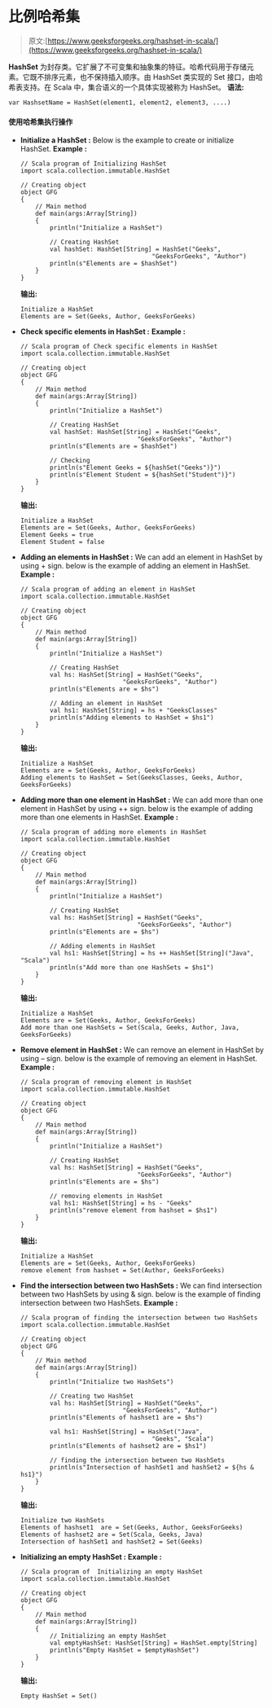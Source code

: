 # 比例哈希集

> 原文:[https://www.geeksforgeeks.org/hashset-in-scala/](https://www.geeksforgeeks.org/hashset-in-scala/)

**HashSet** 为封存类。它扩展了不可变集和抽象集的特征。哈希代码用于存储元素。它既不排序元素，也不保持插入顺序。由 HashSet 类实现的 Set 接口，由哈希表支持。在 Scala 中，集合语义的一个具体实现被称为 HashSet。
**语法:**

```
var HashsetName = HashSet(element1, element2, element3, ....)  
```

#### 使用哈希集执行操作

*   **Initialize a HashSet :** Below is the example to create or initialize HashSet.
    **Example :**

    ```
    // Scala program of Initializing HashSet
    import scala.collection.immutable.HashSet

    // Creating object
    object GFG
    { 
        // Main method
        def main(args:Array[String])
        { 
            println("Initialize a HashSet")

            // Creating HashSet
            val hashSet: HashSet[String] = HashSet("Geeks",
                                        "GeeksForGeeks", "Author")
            println(s"Elements are = $hashSet")
        }
    } 
    ```

    **输出:**

    ```
    Initialize a HashSet
    Elements are = Set(Geeks, Author, GeeksForGeeks)
    ```

*   **Check specific elements in HashSet :**
    **Example :**

    ```
    // Scala program of Check specific elements in HashSet
    import scala.collection.immutable.HashSet

    // Creating object
    object GFG
    { 
        // Main method
        def main(args:Array[String])
        { 
            println("Initialize a HashSet")

            // Creating HashSet
            val hashSet: HashSet[String] = HashSet("Geeks",
                                    "GeeksForGeeks", "Author")
            println(s"Elements are = $hashSet")

            // Checking
            println(s"Element Geeks = ${hashSet("Geeks")}")
            println(s"Element Student = ${hashSet("Student")}")
        }
    } 
    ```

    **输出:**

    ```
    Initialize a HashSet
    Elements are = Set(Geeks, Author, GeeksForGeeks)
    Element Geeks = true
    Element Student = false

    ```

*   **Adding an elements in HashSet :** We can add an element in HashSet by using + sign. below is the example of adding an element in HashSet.
    **Example :**

    ```
    // Scala program of adding an element in HashSet
    import scala.collection.immutable.HashSet

    // Creating object
    object GFG
    { 
        // Main method
        def main(args:Array[String])
        { 
            println("Initialize a HashSet")

            // Creating HashSet
            val hs: HashSet[String] = HashSet("Geeks",
                                "GeeksForGeeks", "Author")
            println(s"Elements are = $hs")

            // Adding an element in HashSet
            val hs1: HashSet[String] = hs + "GeeksClasses"
            println(s"Adding elements to HashSet = $hs1")
        }
    }
    ```

    **输出:**

    ```
    Initialize a HashSet
    Elements are = Set(Geeks, Author, GeeksForGeeks)
    Adding elements to HashSet = Set(GeeksClasses, Geeks, Author, GeeksForGeeks)

    ```

*   **Adding more than one element in HashSet :** We can add more than one element in HashSet by using ++ sign. below is the example of adding more than one elements in HashSet.
    **Example :**

    ```
    // Scala program of adding more elements in HashSet
    import scala.collection.immutable.HashSet

    // Creating object
    object GFG
    { 
        // Main method
        def main(args:Array[String])
        { 
            println("Initialize a HashSet")

            // Creating HashSet
            val hs: HashSet[String] = HashSet("Geeks",
                                    "GeeksForGeeks", "Author")
            println(s"Elements are = $hs")

            // Adding elements in HashSet
            val hs1: HashSet[String] = hs ++ HashSet[String]("Java", "Scala")
            println(s"Add more than one HashSets = $hs1")
        }
    }
    ```

    **输出:**

    ```
    Initialize a HashSet
    Elements are = Set(Geeks, Author, GeeksForGeeks)
    Add more than one HashSets = Set(Scala, Geeks, Author, Java, GeeksForGeeks)

    ```

*   **Remove element in HashSet :** We can remove an element in HashSet by using – sign. below is the example of removing an element in HashSet.
    **Example :**

    ```
    // Scala program of removing element in HashSet
    import scala.collection.immutable.HashSet

    // Creating object
    object GFG
    { 
        // Main method
        def main(args:Array[String])
        { 
            println("Initialize a HashSet")

            // Creating HashSet
            val hs: HashSet[String] = HashSet("Geeks",
                                    "GeeksForGeeks", "Author")
            println(s"Elements are = $hs")

            // removing elements in HashSet
            val hs1: HashSet[String] = hs - "Geeks"
            println(s"remove element from hashset = $hs1")
        }
    }
    ```

    **输出:**

    ```
    Initialize a HashSet
    Elements are = Set(Geeks, Author, GeeksForGeeks)
    remove element from hashset = Set(Author, GeeksForGeeks)
    ```

*   **Find the intersection between two HashSets :** We can find intersection between two HashSets by using & sign. below is the example of finding intersection between two HashSets.
    **Example :**

    ```
    // Scala program of finding the intersection between two HashSets
    import scala.collection.immutable.HashSet

    // Creating object
    object GFG
    { 
        // Main method
        def main(args:Array[String])
        { 
            println("Initialize two HashSets")

            // Creating two HashSet
            val hs: HashSet[String] = HashSet("Geeks",
                                "GeeksForGeeks", "Author")
            println(s"Elements of hashset1 are = $hs")

            val hs1: HashSet[String] = HashSet("Java", 
                                        "Geeks", "Scala")
            println(s"Elements of hashset2 are = $hs1")

            // finding the intersection between two HashSets
            println(s"Intersection of hashSet1 and hashSet2 = ${hs & hs1}")
        }
    }
    ```

    **输出:**

    ```
    Initialize two HashSets
    Elements of hashset1  are = Set(Geeks, Author, GeeksForGeeks)
    Elements of hashset2 are = Set(Scala, Geeks, Java)
    Intersection of hashSet1 and hashSet2 = Set(Geeks)

    ```

*   **Initializing an empty HashSet :**
    **Example :**

    ```
    // Scala program of  Initializing an empty HashSet
    import scala.collection.immutable.HashSet

    // Creating object
    object GFG
    { 
        // Main method
        def main(args:Array[String])
        { 
            // Initializing an empty HashSet
            val emptyHashSet: HashSet[String] = HashSet.empty[String]
            println(s"Empty HashSet = $emptyHashSet")
        }
    }
    ```

    **输出:**

    ```
    Empty HashSet = Set()
    ```